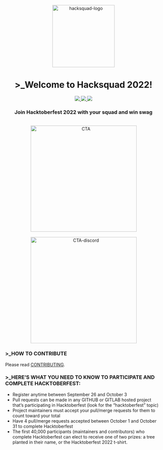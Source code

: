 <p align="center">
  <a href="https://hacksquad.dev">
    <img width="200" alt="hacksquad-logo" src="https://user-images.githubusercontent.com/17677196/189942507-fe4af23b-ce16-4be6-abdb-cd8826db6eb4.png">
  </a>
</p>

<h1 align="center">>_Welcome to Hacksquad 2022!</h1>
<p align="center">
  <a href="https://github.com/novuhq/novu/issues?q=is%3Aissue+is%3Aopen">
    <img src="https://img.shields.io/github/issues-raw/novuhq/novu?style=for-the-badge&logo=github&color=000"/>
  </a>
  <a href="https://github.com/novuhq/novu/issues?q=is%3Aissue+is%3Aopen+label%3A%22good+first+issue%22">
  <img src="https://img.shields.io/github/issues-raw/novuhq/novu/good%20first%20issue?style=for-the-badge&logo=github&label=Good%20First%20Issues&color=000"/>
  </a>
  <a href="https://github.com/novuhq/novu/pulls?q=is%3Apr+is%3Aopen+label%3A%22help+wanted%22">
  <img src="https://img.shields.io/github/issues-pr-raw/novuhq/novu/help%20wanted?style=for-the-badge&logo=github&label=Help%20Wanted%20PRs&color=000"/>
  </a>
</p>

<h3 align="center">
Join Hacktoberfest 2022 with your squad and win swag
</h3>

<div align="center">
  <br />
  <a href="https://hacksquad.dev">
    <img width="341" alt="CTA" src="https://user-images.githubusercontent.com/17677196/189942140-2ac766dd-c09e-4675-a059-306c0d1d522c.png">
  </a>
</div>

<div align="center">
  <br />
  <a href="https://discord.gg/9wcGSf22PM">
    <img width="341" alt="CTA-discord" src="https://user-images.githubusercontent.com/17677196/189949983-82a0ae9f-6c64-49f7-9387-00d8562bd78f.png">
  </a>
</div>

### >_HOW TO CONTRIBUTE

Please read [CONTRIBUTING](https://github.com/novuhq/novu/blob/main/CONTRIBUTING.md).

### >_HERE’S WHAT YOU NEED TO KNOW TO PARTICIPATE AND COMPLETE HACKTOBERFEST:
- Register anytime between September 26 and October 3
- Pull requests can be made in any GITHUB or GITLAB hosted project that’s participating in Hacktoberfest (look for the “hacktoberfest” topic)
- Project maintainers must accept your pull/merge requests for them to count toward your total
- Have 4 pull/merge requests accepted between October 1 and October 31 to complete Hacktoberfest
- The first 40,000 participants (maintainers and contributors) who complete Hacktoberfest can elect to receive one of two prizes: a tree planted in their name, or the Hacktoberfest 2022 t-shirt.
